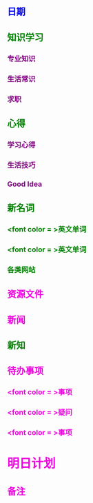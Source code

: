 ## <font color = blue>日期 

## <font color = green>知识学习
### <font color = purple>专业知识

### <font color = purple>生活常识

### <font color = purple>求职

## <font color = green>心得
### <font color = purple>学习心得

### <font color = purple>生活技巧

### <font color = purple>Good Idea

## <font color = green>新名词
### <font color = >英文单词

### <font color = >英文单词
### <font color = green>各类网站

## <font color = greenpurple>资源文件

## <font color = greenpurple>新闻

## <font color = green>新知

## <font color = greenpurple>待办事项
### <font color = >事项

### <font color = >疑问

### <font color = >事项

# 明日计划

## <font color = greenpurple>备注 

<!--stackedit_data:
eyJoaXN0b3J5IjpbMTIyNDc5NTQyLC0xNzc1MTg0NzM0LC0yMD
UyMTI3MzUsLTEzNTY1MDk4MzIsMTMwMTgyODcxMCwyMTM2NzU1
MTcyLDE4MTk5OTM2ODksMTgzNTE0NDk1MF19
-->